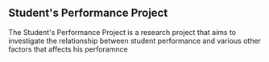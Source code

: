 ## Student's Performance Project
The Student's Performance Project is a research project that aims to investigate the relationship between student performance and various other factors that affects his perforamnce